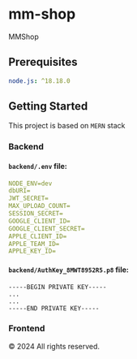 # mm-shop

MMShop

## Prerequisites

```yaml
node.js: ^18.18.0
```

## Getting Started

This project is based on `MERN` stack

### Backend

#### `backend/.env` file:

```yaml
NODE_ENV=dev
dbURI=
JWT_SECRET=
MAX_UPLOAD_COUNT=
SESSION_SECRET=
GOOGLE_CLIENT_ID=
GOOGLE_CLIENT_SECRET=
APPLE_CLIENT_ID=
APPLE_TEAM_ID=
APPLE_KEY_ID=
```

#### `backend/AuthKey_8MWT8952R5.p8` file:

```p8
-----BEGIN PRIVATE KEY-----
...
...
-----END PRIVATE KEY-----
```

### Frontend

&copy; 2024 All rights reserved.
